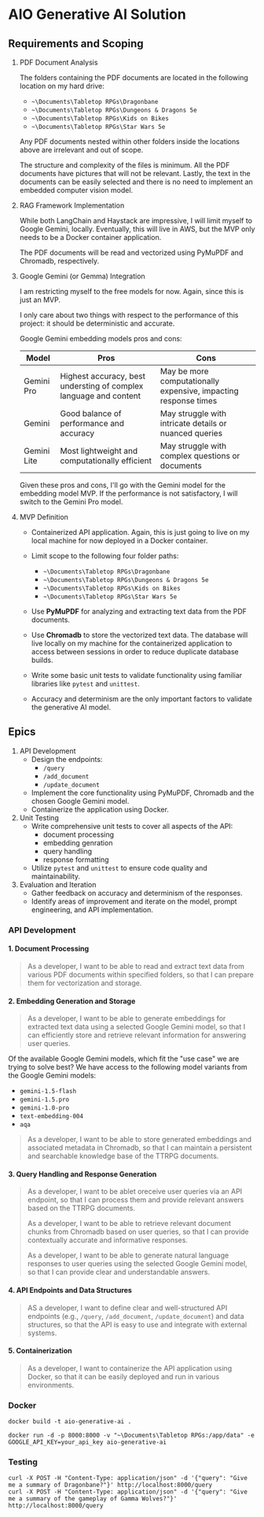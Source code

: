 # AIO Generative AI Solution

## Requirements and Scoping

1. PDF Document Analysis

    The folders containing the PDF documents are located in the following location on my hard drive:

    - `~\Documents\Tabletop RPGs\Dragonbane`
    - `~\Documents\Tabletop RPGs\Dungeons & Dragons 5e`
    - `~\Documents\Tabletop RPGs\Kids on Bikes`
    - `~\Documents\Tabletop RPGs\Star Wars 5e`

    Any PDF documents nested within other folders inside the locations above are irrelevant and out of scope.

    The structure and complexity of the files is minimum. All the PDF documents have pictures that will not be relevant. Lastly, the text in the documents can be easily selected and there is no need to implement an embedded computer vision model.

2. RAG Framework Implementation

    While both LangChain and Haystack are impressive, I will limit myself to Google Gemini, locally. Eventually, this will live in AWS, but the MVP only needs to be a Docker container application.

    The PDF documents will be read and vectorized using PyMuPDF and Chromadb, respectively.

3. Google Gemini (or Gemma) Integration

    I am restricting myself to the free models for now. Again, since this is just an MVP.

    I only care about two things with respect to the performance of this project: it should be deterministic and accurate.

    Google Gemini embedding models pros and cons:

    | Model | Pros | Cons |
    | --- | --- | --- |
    | Gemini Pro | Highest accuracy, best understing of complex language and content | May be more computationally expensive, impacting response times |
    | Gemini | Good balance of performance and accuracy | May struggle with intricate details or nuanced queries |
    | Gemini Lite | Most lightweight and computationally efficient | May struggle with complex questions or documents |

    Given these pros and cons, I'll go with the Gemini model for the embedding model MVP. If the performance is not satisfactory, I will switch to the Gemini Pro model.

4. MVP Definition

   - Containerized API application. Again, this is just going to live on my local machine for now deployed in a Docker container.

   - Limit scope to the following four folder paths:

     - `~\Documents\Tabletop RPGs\Dragonbane`
     - `~\Documents\Tabletop RPGs\Dungeons & Dragons 5e`
     - `~\Documents\Tabletop RPGs\Kids on Bikes`
     - `~\Documents\Tabletop RPGs\Star Wars 5e`

   - Use **PyMuPDF** for analyzing and extracting text data from the PDF documents.

   - Use **Chromadb** to store the vectorized text data. The database will live locally on my machine for the containerized application to access between sessions in order to reduce duplicate database builds.

   - Write some basic unit tests to validate functionality using familiar libraries like `pytest` and `unittest`.

   - Accuracy and determinism are the only important factors to validate the generative AI model.

## Epics

1. API Development
   - Design the endpoints:
     - `/query`
     - `/add_document`
     - `/update_document`
   - Implement the core functionality using PyMuPDF, Chromadb and the chosen Google Gemini model.
   - Containerize the application using Docker.
2. Unit Testing
   - Write comprehensive unit tests to cover all aspects of the API:
     - document processing
     - embedding genration
     - query handling
     - response formatting
   - Utilize `pytest` and `unittest` to ensure code quality and maintainability.
3. Evaluation and Iteration
   - Gather feedback on accuracy and determinism of the responses.
   - Identify areas of improvement and iterate on the model, prompt engineering, and API implementation.

### API Development

#### 1. Document Processing

> As a developer, I want to be able to read and extract text data from various PDF documents within specified folders, so that I can prepare them for vectorization and storage.

#### 2. Embedding Generation and Storage

> As a developer, I want to be able to generate embeddings for extracted text data using a selected Google Gemini model, so that I can efficiently store and retrieve relevant information for answering user queries.

Of the available Google Gemini models, which fit the "use case" we are trying to solve best? We have access to the following model variants from the Google Gemini models:

- `gemini-1.5-flash`
- `gemini-1.5.pro`
- `gemini-1.0-pro`
- `text-embedding-004`
- `aqa`

> As a developer, I want to be able to store generated embeddings and associated metadata in Chromadb, so that I can maintain a persistent and searchable knowledge base of the TTRPG documents.

#### 3. Query Handling and Response Generation

> As a developer, I want to be ablet oreceive user queries via an API endpoint, so that I can process them and provide relevant answers based on the TTRPG documents.
>
> As a developer, I want to be able to retrieve relevant document chunks from Chromadb based on user queries, so that I can provide contextually accurate and informative responses.
>
> As a developer, I want to be able to generate natural language responses to user queries using the selected Google Gemini model, so that I can provide clear and understandable answers.

#### 4. API Endpoints and Data Structures

> AS a developer, I want to define clear and well-structured API endpoints (e.g., `/query`, `/add_document`, `/update_document`) and data structures, so that the API is easy to use and integrate with external systems.

#### 5. Containerization

> As a developer, I want to containerize the API application using Docker, so that it can be easily deployed and run in various environments.

### Docker

```
docker build -t aio-generative-ai .
```

```
docker run -d -p 8000:8000 -v "~\Documents\Tabletop RPGs:/app/data" -e GOOGLE_API_KEY=your_api_key aio-generative-ai
```


### Testing

```
curl -X POST -H "Content-Type: application/json" -d '{"query": "Give me a summary of Dragonbane?"}' http://localhost:8000/query
curl -X POST -H "Content-Type: application/json" -d '{"query": "Give me a summary of the gameplay of Gamma Wolves?"}' http://localhost:8000/query
```

